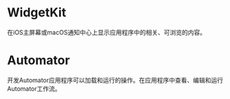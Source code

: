 # WidgetKit
在iOS主屏幕或macOS通知中心上显示应用程序中的相关、可浏览的内容。

# Automator
开发Automator应用程序可以加载和运行的操作。在应用程序中查看、编辑和运行Automator工作流。